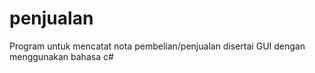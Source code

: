 # penjualan
Program untuk mencatat nota pembelian/penjualan disertai GUI dengan menggunakan bahasa c#
